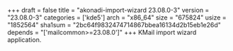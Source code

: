 +++
draft = false
title = "akonadi-import-wizard 23.08.0-3"
version = "23.08.0-3"
categories = ['kde5']
arch = "x86_64"
size = "675824"
usize = "1852564"
sha1sum = "2bc64f9832474714867bbea16134d2b15eb1e26d"
depends = "['mailcommon>=23.08.0']"
+++
KMail import wizard application.